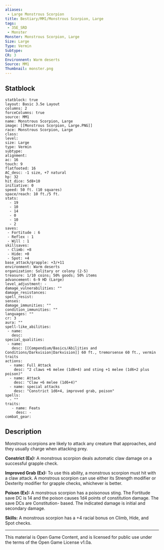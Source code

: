 ```yaml
---
aliases:
 - Large Monstrous Scorpion
title: Bestiary/MM1/Monstrous Scorpion, Large
tags: 
 - 35E_SRD
 - Monster
Monster: Monstrous Scorpion, Large
Size: Large
Type: Vermin
Subtype: 
CR: 3
Environnent: Warm deserts
Source: MM1
Thumbnail: monster.png
---
```


## Statblock

```statblock
statblock: true
layout: Basic 3.5e Layout
columns: 2
forceColumns: true
source: MM1 
name: Monstrous Scorpion, Large
image: [[Monstrous Scorpion, Large.PNG]]
race: Monstrous Scorpion, Large
class: 
level: 
size: Large
type: Vermin
subtype: 
alignment: 
ac: 16
touch: 9
flatfooted: 16
AC_desc: -1 size, +7 natural
hp: 32
hit_dice: 5d8+10
initiative: 0
speed: 50 ft. (10 squares)
space/reach: 10 ft./5 ft.
stats:
  - 19
  - 10
  - 14
  - 0
  - 10
  - 2
saves:
 - Fortitude : 6
 - Reflex : 1
 - Will : 1
skillsaves:
 - Climb: +8
 - Hide: +0
 - Spot: +4
base_attack/grapple: +3/+11
environment: Warm deserts
organization: Solitary or colony (2-5)
treasure: 1/10 coins; 50% goods; 50% items
advancement: 6-9 HD (Large)
level_adjustment: -
damage_vulnerabilities: ""
damage_resistances: 
spell_resist: 
senses: 
damage_immunities: ""
condition_immunities: ""
languages: ""
cr: 3
aura: ""
spell-like_abilities:
 - name: 
   desc: 
special_qualities:
 - name:
   desc: [[Compendium/Basics/Abilities and Conditions/Darkvision|Darkvision]] 60 ft., tremorsense 60 ft., vermin traits
actions:
  - name: Full Attack
    desc: "2 claws +6 melee (1d6+4) and sting +1 melee (1d6+2 plus poison)"
  - name: Attack
    desc: "Claw +6 melee (1d6+4)"
  - name: special attacks
    desc: "Constrict 1d6+4, improved grab, poison"
spells:
  - ""
traits:
   - name: Feats
     desc: -
combat_gear:  
```

## Description



Monstrous scorpions are likely to attack any creature that approaches, and they usually charge when attacking prey.


**Constrict (Ex):** A monstrous scorpion deals automatic claw damage on a successful grapple check.


**Improved Grab (Ex):** To use this ability, a monstrous scorpion must hit with a claw attack. A monstrous scorpion can use either its Strength modifier or Dexterity modifier for grapple checks, whichever is better.


**Poison (Ex):** A monstrous scorpion has a poisonous sting. The Fortitude save DC is 14 and the poison causes 1d4 points of constitution damage. The save DCs are Constitution- based. The indicated damage is initial and secondary damage.


**Skills:** A monstrous scorpion has a +4 racial bonus on Climb, Hide, and Spot checks.

---

This material is Open Game Content, and is licensed for public use under the terms of the Open Game License v1.0a.
